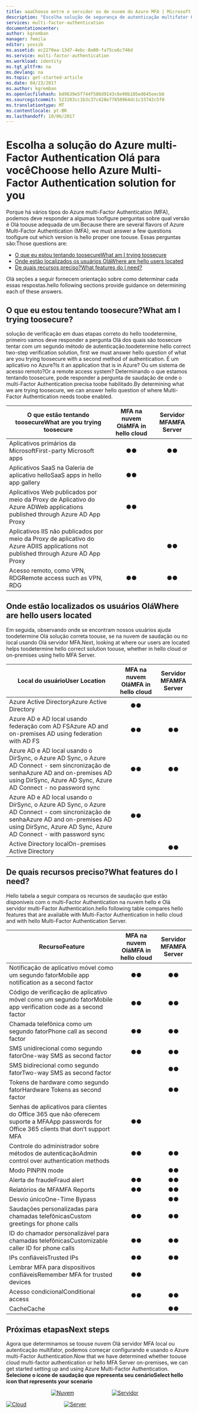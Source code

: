 ```yaml
---
title: aaaChoose entre o servidor ou de nuvem do Azure MFA | Microsoft Docs
description: "Escolha solução de segurança de autenticação multifator Olá que é ideal para você perguntando, qual am I tentar toosecure e onde estão meus usuários localizado.  Em seguida, escolha nuvem, Servidor MFA ou AD FS."
services: multi-factor-authentication
documentationcenter: 
author: kgremban
manager: femila
editor: yossib
ms.assetid: ec2270ea-13d7-4ebc-8a00-fa75ce6c746d
ms.service: multi-factor-authentication
ms.workload: identity
ms.tgt_pltfrm: na
ms.devlang: na
ms.topic: get-started-article
ms.date: 04/23/2017
ms.author: kgremban
ms.openlocfilehash: bd9639e5f744f586d9143c6e90b105ed645eecb6
ms.sourcegitcommit: 523283cc1b3c37c428e77850964dc1c33742c5f0
ms.translationtype: MT
ms.contentlocale: pt-BR
ms.lasthandoff: 10/06/2017
---
```

# <a name="choose-hello-azure-multi-factor-authentication-solution-for-you"></a><span data-ttu-id="e8ea9-104">Escolha a solução do Azure multi-Factor Authentication Olá para você</span><span class="sxs-lookup"><span data-stu-id="e8ea9-104">Choose hello Azure Multi-Factor Authentication solution for you</span></span>
<span data-ttu-id="e8ea9-105">Porque há vários tipos do Azure multi-Factor Authentication (MFA), podemos deve responder a algumas toofigure perguntas sobre qual versão é Olá toouse adequada de um.</span><span class="sxs-lookup"><span data-stu-id="e8ea9-105">Because there are several flavors of Azure Multi-Factor Authentication (MFA), we must answer a few questions toofigure out which version is hello proper one toouse.</span></span>  <span data-ttu-id="e8ea9-106">Essas perguntas são:</span><span class="sxs-lookup"><span data-stu-id="e8ea9-106">Those questions are:</span></span>

* [<span data-ttu-id="e8ea9-107">O que eu estou tentando toosecure</span><span class="sxs-lookup"><span data-stu-id="e8ea9-107">What am I trying toosecure</span></span>](#what-am-i-trying-to-secure)
* [<span data-ttu-id="e8ea9-108">Onde estão localizados os usuários Olá</span><span class="sxs-lookup"><span data-stu-id="e8ea9-108">Where are hello users located</span></span>](#where-are-the-users-located)
* [<span data-ttu-id="e8ea9-109">De quais recursos preciso?</span><span class="sxs-lookup"><span data-stu-id="e8ea9-109">What features do I need?</span></span>](#what-featured-do-i-need)

<span data-ttu-id="e8ea9-110">Olá seções a seguir fornecem orientação sobre como determinar cada essas respostas.</span><span class="sxs-lookup"><span data-stu-id="e8ea9-110">hello following sections provide guidance on determining each of these answers.</span></span>

## <a name="what-am-i-trying-toosecure"></a><span data-ttu-id="e8ea9-111">O que eu estou tentando toosecure?</span><span class="sxs-lookup"><span data-stu-id="e8ea9-111">What am I trying toosecure?</span></span>
<span data-ttu-id="e8ea9-112">solução de verificação em duas etapas correto do hello toodetermine, primeiro vamos deve responder a pergunta Olá dos quais são toosecure tentar com um segundo método de autenticação.</span><span class="sxs-lookup"><span data-stu-id="e8ea9-112">toodetermine hello correct two-step verification solution, first we must answer hello question of what are you trying toosecure with a second method of authentication.</span></span>  <span data-ttu-id="e8ea9-113">É um aplicativo no Azure?</span><span class="sxs-lookup"><span data-stu-id="e8ea9-113">Is it an application that is in Azure?</span></span>  <span data-ttu-id="e8ea9-114">Ou um sistema de acesso remoto?</span><span class="sxs-lookup"><span data-stu-id="e8ea9-114">Or a remote access system?</span></span>  <span data-ttu-id="e8ea9-115">Determinando o que estamos tentando toosecure, pode responder a pergunta de saudação de onde o multi-Factor Authentication precisa toobe habilitado.</span><span class="sxs-lookup"><span data-stu-id="e8ea9-115">By determining what we are trying toosecure, we can answer hello question of where Multi-Factor Authentication needs toobe enabled.</span></span>  

| <span data-ttu-id="e8ea9-116">O que estão tentando toosecure</span><span class="sxs-lookup"><span data-stu-id="e8ea9-116">What are you trying toosecure</span></span> | <span data-ttu-id="e8ea9-117">MFA na nuvem Olá</span><span class="sxs-lookup"><span data-stu-id="e8ea9-117">MFA in hello cloud</span></span> | <span data-ttu-id="e8ea9-118">Servidor MFA</span><span class="sxs-lookup"><span data-stu-id="e8ea9-118">MFA Server</span></span> |
| --- |:---:|:---:|
| <span data-ttu-id="e8ea9-119">Aplicativos primários da Microsoft</span><span class="sxs-lookup"><span data-stu-id="e8ea9-119">First-party Microsoft apps</span></span> |<span data-ttu-id="e8ea9-120">●</span><span class="sxs-lookup"><span data-stu-id="e8ea9-120">●</span></span> |<span data-ttu-id="e8ea9-121">●</span><span class="sxs-lookup"><span data-stu-id="e8ea9-121">●</span></span> |
| <span data-ttu-id="e8ea9-122">Aplicativos SaaS na Galeria de aplicativo hello</span><span class="sxs-lookup"><span data-stu-id="e8ea9-122">SaaS apps in hello app gallery</span></span> |<span data-ttu-id="e8ea9-123">●</span><span class="sxs-lookup"><span data-stu-id="e8ea9-123">●</span></span> |  |
| <span data-ttu-id="e8ea9-124">Aplicativos Web publicados por meio da Proxy de Aplicativo do Azure AD</span><span class="sxs-lookup"><span data-stu-id="e8ea9-124">Web applications published through Azure AD App Proxy</span></span> |<span data-ttu-id="e8ea9-125">●</span><span class="sxs-lookup"><span data-stu-id="e8ea9-125">●</span></span> |  |
| <span data-ttu-id="e8ea9-126">Aplicativos IIS não publicados por meio da Proxy de aplicativo do Azure AD</span><span class="sxs-lookup"><span data-stu-id="e8ea9-126">IIS applications not published through Azure AD App Proxy</span></span> | |<span data-ttu-id="e8ea9-127">●</span><span class="sxs-lookup"><span data-stu-id="e8ea9-127">●</span></span> |
| <span data-ttu-id="e8ea9-128">Acesso remoto, como VPN, RDG</span><span class="sxs-lookup"><span data-stu-id="e8ea9-128">Remote access such as VPN, RDG</span></span> | <span data-ttu-id="e8ea9-129">●</span><span class="sxs-lookup"><span data-stu-id="e8ea9-129">●</span></span> | <span data-ttu-id="e8ea9-130">●</span><span class="sxs-lookup"><span data-stu-id="e8ea9-130">●</span></span> |

## <a name="where-are-hello-users-located"></a><span data-ttu-id="e8ea9-131">Onde estão localizados os usuários Olá</span><span class="sxs-lookup"><span data-stu-id="e8ea9-131">Where are hello users located</span></span>
<span data-ttu-id="e8ea9-132">Em seguida, observando onde se encontram nossos usuários ajuda toodetermine Olá solução correta toouse, se na nuvem de saudação ou no local usando Olá servidor MFA.</span><span class="sxs-lookup"><span data-stu-id="e8ea9-132">Next, looking at where our users are located helps toodetermine hello correct solution toouse, whether in hello cloud or on-premises using hello MFA Server.</span></span>

| <span data-ttu-id="e8ea9-133">Local do usuário</span><span class="sxs-lookup"><span data-stu-id="e8ea9-133">User Location</span></span> | <span data-ttu-id="e8ea9-134">MFA na nuvem Olá</span><span class="sxs-lookup"><span data-stu-id="e8ea9-134">MFA in hello cloud</span></span> | <span data-ttu-id="e8ea9-135">Servidor MFA</span><span class="sxs-lookup"><span data-stu-id="e8ea9-135">MFA Server</span></span> |
| --- |:---:|:---:|
| <span data-ttu-id="e8ea9-136">Azure Active Directory</span><span class="sxs-lookup"><span data-stu-id="e8ea9-136">Azure Active Directory</span></span> |<span data-ttu-id="e8ea9-137">●</span><span class="sxs-lookup"><span data-stu-id="e8ea9-137">●</span></span> | |
| <span data-ttu-id="e8ea9-138">Azure AD e AD local usando federação com AD FS</span><span class="sxs-lookup"><span data-stu-id="e8ea9-138">Azure AD and on-premises AD using federation with AD FS</span></span> |<span data-ttu-id="e8ea9-139">●</span><span class="sxs-lookup"><span data-stu-id="e8ea9-139">●</span></span> |<span data-ttu-id="e8ea9-140">●</span><span class="sxs-lookup"><span data-stu-id="e8ea9-140">●</span></span> |
| <span data-ttu-id="e8ea9-141">Azure AD e AD local usando o DirSync, o Azure AD Sync, o Azure AD Connect - sem sincronização de senha</span><span class="sxs-lookup"><span data-stu-id="e8ea9-141">Azure AD and on-premises AD using DirSync, Azure AD Sync, Azure AD Connect - no password sync</span></span> |<span data-ttu-id="e8ea9-142">●</span><span class="sxs-lookup"><span data-stu-id="e8ea9-142">●</span></span> |<span data-ttu-id="e8ea9-143">●</span><span class="sxs-lookup"><span data-stu-id="e8ea9-143">●</span></span> |
| <span data-ttu-id="e8ea9-144">Azure AD e AD local usando o DirSync, o Azure AD Sync, o Azure AD Connect - com sincronização de senha</span><span class="sxs-lookup"><span data-stu-id="e8ea9-144">Azure AD and on-premises AD using DirSync, Azure AD Sync, Azure AD Connect - with password sync</span></span> |<span data-ttu-id="e8ea9-145">●</span><span class="sxs-lookup"><span data-stu-id="e8ea9-145">●</span></span> | |
| <span data-ttu-id="e8ea9-146">Active Directory local</span><span class="sxs-lookup"><span data-stu-id="e8ea9-146">On-premises Active Directory</span></span> | |<span data-ttu-id="e8ea9-147">●</span><span class="sxs-lookup"><span data-stu-id="e8ea9-147">●</span></span> |

## <a name="what-features-do-i-need"></a><span data-ttu-id="e8ea9-148">De quais recursos preciso?</span><span class="sxs-lookup"><span data-stu-id="e8ea9-148">What features do I need?</span></span>
<span data-ttu-id="e8ea9-149">Hello tabela a seguir compara os recursos de saudação que estão disponíveis com o multi-Factor Authentication na nuvem hello e Olá servidor multi-Factor Authentication.</span><span class="sxs-lookup"><span data-stu-id="e8ea9-149">hello following table compares hello features that are available with Multi-Factor Authentication in hello cloud and with hello Multi-Factor Authentication Server.</span></span>

| <span data-ttu-id="e8ea9-150">Recurso</span><span class="sxs-lookup"><span data-stu-id="e8ea9-150">Feature</span></span> | <span data-ttu-id="e8ea9-151">MFA na nuvem Olá</span><span class="sxs-lookup"><span data-stu-id="e8ea9-151">MFA in hello cloud</span></span> | <span data-ttu-id="e8ea9-152">Servidor MFA</span><span class="sxs-lookup"><span data-stu-id="e8ea9-152">MFA Server</span></span> |
| --- |:---:|:---:|
| <span data-ttu-id="e8ea9-153">Notificação de aplicativo móvel como um segundo fator</span><span class="sxs-lookup"><span data-stu-id="e8ea9-153">Mobile app notification as a second factor</span></span> | <span data-ttu-id="e8ea9-154">●</span><span class="sxs-lookup"><span data-stu-id="e8ea9-154">●</span></span> | <span data-ttu-id="e8ea9-155">●</span><span class="sxs-lookup"><span data-stu-id="e8ea9-155">●</span></span> |
| <span data-ttu-id="e8ea9-156">Código de verificação de aplicativo móvel como um segundo fator</span><span class="sxs-lookup"><span data-stu-id="e8ea9-156">Mobile app verification code as a second factor</span></span> | <span data-ttu-id="e8ea9-157">●</span><span class="sxs-lookup"><span data-stu-id="e8ea9-157">●</span></span> | <span data-ttu-id="e8ea9-158">●</span><span class="sxs-lookup"><span data-stu-id="e8ea9-158">●</span></span> |
| <span data-ttu-id="e8ea9-159">Chamada telefônica como um segundo fator</span><span class="sxs-lookup"><span data-stu-id="e8ea9-159">Phone call as second factor</span></span> | <span data-ttu-id="e8ea9-160">●</span><span class="sxs-lookup"><span data-stu-id="e8ea9-160">●</span></span> | <span data-ttu-id="e8ea9-161">●</span><span class="sxs-lookup"><span data-stu-id="e8ea9-161">●</span></span> |
| <span data-ttu-id="e8ea9-162">SMS unidirecional como segundo fator</span><span class="sxs-lookup"><span data-stu-id="e8ea9-162">One-way SMS as second factor</span></span> | <span data-ttu-id="e8ea9-163">●</span><span class="sxs-lookup"><span data-stu-id="e8ea9-163">●</span></span> | <span data-ttu-id="e8ea9-164">●</span><span class="sxs-lookup"><span data-stu-id="e8ea9-164">●</span></span> |
| <span data-ttu-id="e8ea9-165">SMS bidirecional como segundo fator</span><span class="sxs-lookup"><span data-stu-id="e8ea9-165">Two-way SMS as second factor</span></span> | | <span data-ttu-id="e8ea9-166">●</span><span class="sxs-lookup"><span data-stu-id="e8ea9-166">●</span></span> |
| <span data-ttu-id="e8ea9-167">Tokens de hardware como segundo fator</span><span class="sxs-lookup"><span data-stu-id="e8ea9-167">Hardware Tokens as second factor</span></span> | | <span data-ttu-id="e8ea9-168">●</span><span class="sxs-lookup"><span data-stu-id="e8ea9-168">●</span></span> |
| <span data-ttu-id="e8ea9-169">Senhas de aplicativos para clientes do Office 365 que não oferecem suporte a MFA</span><span class="sxs-lookup"><span data-stu-id="e8ea9-169">App passwords for Office 365 clients that don’t support MFA</span></span> | <span data-ttu-id="e8ea9-170">●</span><span class="sxs-lookup"><span data-stu-id="e8ea9-170">●</span></span> | |
| <span data-ttu-id="e8ea9-171">Controle do administrador sobre métodos de autenticação</span><span class="sxs-lookup"><span data-stu-id="e8ea9-171">Admin control over authentication methods</span></span> | <span data-ttu-id="e8ea9-172">●</span><span class="sxs-lookup"><span data-stu-id="e8ea9-172">●</span></span> | <span data-ttu-id="e8ea9-173">●</span><span class="sxs-lookup"><span data-stu-id="e8ea9-173">●</span></span> |
| <span data-ttu-id="e8ea9-174">Modo PIN</span><span class="sxs-lookup"><span data-stu-id="e8ea9-174">PIN mode</span></span> | | <span data-ttu-id="e8ea9-175">●</span><span class="sxs-lookup"><span data-stu-id="e8ea9-175">●</span></span> |
| <span data-ttu-id="e8ea9-176">Alerta de fraude</span><span class="sxs-lookup"><span data-stu-id="e8ea9-176">Fraud alert</span></span> |<span data-ttu-id="e8ea9-177">●</span><span class="sxs-lookup"><span data-stu-id="e8ea9-177">●</span></span> | <span data-ttu-id="e8ea9-178">●</span><span class="sxs-lookup"><span data-stu-id="e8ea9-178">●</span></span> |
| <span data-ttu-id="e8ea9-179">Relatórios de MFA</span><span class="sxs-lookup"><span data-stu-id="e8ea9-179">MFA Reports</span></span> |<span data-ttu-id="e8ea9-180">●</span><span class="sxs-lookup"><span data-stu-id="e8ea9-180">●</span></span> | <span data-ttu-id="e8ea9-181">●</span><span class="sxs-lookup"><span data-stu-id="e8ea9-181">●</span></span> |
| <span data-ttu-id="e8ea9-182">Desvio único</span><span class="sxs-lookup"><span data-stu-id="e8ea9-182">One-Time Bypass</span></span> | | <span data-ttu-id="e8ea9-183">●</span><span class="sxs-lookup"><span data-stu-id="e8ea9-183">●</span></span> |
| <span data-ttu-id="e8ea9-184">Saudações personalizadas para chamadas telefônicas</span><span class="sxs-lookup"><span data-stu-id="e8ea9-184">Custom greetings for phone calls</span></span> | <span data-ttu-id="e8ea9-185">●</span><span class="sxs-lookup"><span data-stu-id="e8ea9-185">●</span></span> | <span data-ttu-id="e8ea9-186">●</span><span class="sxs-lookup"><span data-stu-id="e8ea9-186">●</span></span> |
| <span data-ttu-id="e8ea9-187">ID do chamador personalizável para chamadas telefônicas</span><span class="sxs-lookup"><span data-stu-id="e8ea9-187">Customizable caller ID for phone calls</span></span> | <span data-ttu-id="e8ea9-188">●</span><span class="sxs-lookup"><span data-stu-id="e8ea9-188">●</span></span> | <span data-ttu-id="e8ea9-189">●</span><span class="sxs-lookup"><span data-stu-id="e8ea9-189">●</span></span> |
| <span data-ttu-id="e8ea9-190">IPs confiáveis</span><span class="sxs-lookup"><span data-stu-id="e8ea9-190">Trusted IPs</span></span> | <span data-ttu-id="e8ea9-191">●</span><span class="sxs-lookup"><span data-stu-id="e8ea9-191">●</span></span> | <span data-ttu-id="e8ea9-192">●</span><span class="sxs-lookup"><span data-stu-id="e8ea9-192">●</span></span> |
| <span data-ttu-id="e8ea9-193">Lembrar MFA para dispositivos confiáveis</span><span class="sxs-lookup"><span data-stu-id="e8ea9-193">Remember MFA for trusted devices</span></span> | <span data-ttu-id="e8ea9-194">●</span><span class="sxs-lookup"><span data-stu-id="e8ea9-194">●</span></span> | |
| <span data-ttu-id="e8ea9-195">Acesso condicional</span><span class="sxs-lookup"><span data-stu-id="e8ea9-195">Conditional access</span></span> | <span data-ttu-id="e8ea9-196">●</span><span class="sxs-lookup"><span data-stu-id="e8ea9-196">●</span></span> | <span data-ttu-id="e8ea9-197">●</span><span class="sxs-lookup"><span data-stu-id="e8ea9-197">●</span></span> |
| <span data-ttu-id="e8ea9-198">Cache</span><span class="sxs-lookup"><span data-stu-id="e8ea9-198">Cache</span></span> |  | <span data-ttu-id="e8ea9-199">●</span><span class="sxs-lookup"><span data-stu-id="e8ea9-199">●</span></span> |

## <a name="next-steps"></a><span data-ttu-id="e8ea9-200">Próximas etapas</span><span class="sxs-lookup"><span data-stu-id="e8ea9-200">Next steps</span></span>

<span data-ttu-id="e8ea9-201">Agora que determinamos se toouse nuvem Olá servidor MFA local ou autenticação multifator, podemos começar configurando e usando o Azure multi-Factor Authentication.</span><span class="sxs-lookup"><span data-stu-id="e8ea9-201">Now that we have determined whether toouse cloud multi-factor authentication or hello MFA Server on-premises, we can get started setting up and using Azure Multi-Factor Authentication.</span></span> <span data-ttu-id="e8ea9-202">**Selecione o ícone de saudação que representa seu cenário**</span><span class="sxs-lookup"><span data-stu-id="e8ea9-202">**Select hello icon that represents your scenario**</span></span>

<center>




<span data-ttu-id="e8ea9-203">[![Nuvem](./media/multi-factor-authentication-get-started/cloud2.png)](multi-factor-authentication-get-started-cloud.md)  &nbsp;&nbsp;&nbsp;&nbsp;&nbsp;&nbsp;&nbsp;&nbsp;&nbsp;&nbsp;&nbsp;&nbsp;&nbsp;&nbsp;&nbsp;&nbsp;&nbsp;&nbsp;&nbsp;&nbsp;&nbsp;&nbsp;&nbsp;&nbsp;&nbsp;[![Servidor](./media/multi-factor-authentication-get-started/server2.png)](multi-factor-authentication-get-started-server.md) &nbsp;&nbsp;&nbsp;&nbsp;&nbsp; </center></span><span class="sxs-lookup"><span data-stu-id="e8ea9-203">[![Cloud](./media/multi-factor-authentication-get-started/cloud2.png)](multi-factor-authentication-get-started-cloud.md)  &nbsp;&nbsp;&nbsp;&nbsp;&nbsp;&nbsp;&nbsp;&nbsp;&nbsp;&nbsp;&nbsp;&nbsp;&nbsp;&nbsp;&nbsp;&nbsp;&nbsp;&nbsp;&nbsp;&nbsp;&nbsp;&nbsp;&nbsp;&nbsp;&nbsp;[![Server](./media/multi-factor-authentication-get-started/server2.png)](multi-factor-authentication-get-started-server.md) &nbsp;&nbsp;&nbsp;&nbsp;&nbsp; </center></span></span>
